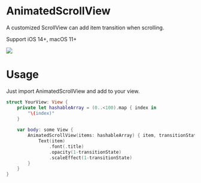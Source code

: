 # AnimatedScrollView

A customized ScrollView can add item transition when scrolling.

Support iOS 14+, macOS 11+

![]("https://github.com/lewislee922/AnimatedScrollView/blob/main/demo.gif")

# Usage
Just import AnimatedScrollView and add to your view.

```swift
struct YourView: View {
    private let hashableArray = (0..<100).map { index in
        "\(index)"
    }
    
    var body: some View {
        AnimatedScrollView(items: hashableArray) { item, transitionState in
            Text(item)
                .font(.title)
                .opacity(1-transitionState)
                .scaleEffect(1-transitionState)
        }
    }
}
```
